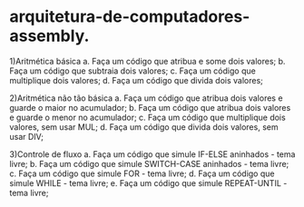 # arquitetura-de-computadores-assembly.

1)Aritmética básica
a. Faça um código que atribua e some dois valores;
b. Faça um código que subtraia dois valores;
c. Faça um código que multiplique dois valores;
d. Faça um código que divida dois valores;

2)Aritmética não tão básica
a. Faça um código que atribua dois valores e guarde o maior no acumulador;
b. Faça um código que atribua dois valores e guarde o menor no acumulador;
c. Faça um código que multiplique dois valores, sem usar MUL;
d. Faça um código que divida dois valores, sem usar DIV;

3)Controle de fluxo
a. Faça um código que simule IF-ELSE aninhados - tema livre;
b. Faça um código que simule SWITCH-CASE aninhados - tema livre;
c. Faça um código que simule FOR - tema livre;
d. Faça um código que simule WHILE - tema livre;
e. Faça um código que simule REPEAT-UNTIL - tema livre;
